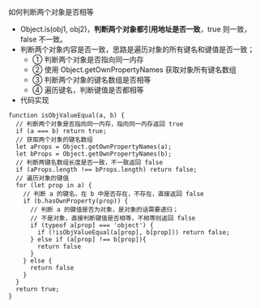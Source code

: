 如何判断两个对象是否相等
- Object.is(obj1, obj2)，**判断两个对象都引用地址是否一致**，true 则一致，false 不一致。
- 判断两个对象内容是否一致，思路是遍历对象的所有键名和键值是否一致；
    - ① 判断两个对象是否指向同一内存
    - ② 使用 Object.getOwnPropertyNames 获取对象所有键名数组
    - ③ 判断两个对象的键名数组是否相等
    - ④ 遍历键名，判断键值是否都相等
- 代码实现
```
function isObjValueEqual(a, b) {
  // 判断两个对象是否指向同一内存，指向同一内存返回 true
  if (a === b) return true;
  // 获取两个对象的键名数组
  let aProps = Object.getOwnPropertyNames(a);
  let bProps = Object.getOwnPropertyNames(b);
  // 判断两键名数组长度是否一致，不一致返回 false
  if (aProps.length !== bProps.length) return false;
  // 遍历对象的键值
  for (let prop in a) {
    // 判断 a 的键名，在 b 中是否存在，不存在，直接返回 false
    if (b.hasOwnProperty(prop)) {
      // 判断 a 的键值是否为对象，是对象的话需要递归；
      // 不是对象，直接判断键值是否相等，不相等则返回 false
      if (typeof a[prop] === 'object') {
        if (!isObjValueEqual(a[prop], b[prop])) return false;
      } else if (a[prop] !== b[prop]){
        return false
      }
    } else {
      return false
    }
  }
  return true;
}
```